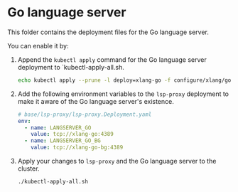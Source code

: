 # Go language server

This folder contains the deployment files for the Go language server.

You can enable it by:

1. Append the `kubectl apply` command for the Go language server deployment to `kubectl-apply-all.sh.

   ```bash
   echo kubectl apply --prune -l deploy=xlang-go -f configure/xlang/go/ --recursive >> kubectl-apply-all.sh
   ```

2. Add the following environment variables to the `lsp-proxy` deployment to make it aware of the Go language server's existence.

   ```yaml
   # base/lsp-proxy/lsp-proxy.Deployment.yaml
   env:
     - name: LANGSERVER_GO
       value: tcp://xlang-go:4389
     - name: LANGSERVER_GO_BG
       value: tcp://xlang-go-bg:4389
   ```

3. Apply your changes to `lsp-proxy` and the Go language server to the cluster.

   ```bash
   ./kubectl-apply-all.sh
   ```
